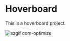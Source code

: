 # Hoverboard
This is a hoverboard project.

![ezgif com-optimize](https://user-images.githubusercontent.com/79724222/229591187-5f506e15-3d42-482b-8938-4d3bb6126ba7.gif)

